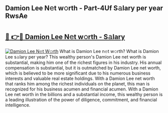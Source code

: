 ## Damion Lee N𝚎t w𝚘rth - Part-4Uf S𝚊lary per year RwsAe

# <h2><a href="http://gc2ib1.nevu.top/?p=Damion+Lee">🔗 👉🔴 Damion Lee N𝚎t w𝚘rth - S𝚊lary</a></h2>

[![Damion Lee N𝚎t W𝚘rth](https://i.imgur.com/Oavwk0R.jpeg)](http://gc2ib1.nevu.top/?p=Damion+Lee)
What is Damion Lee n𝚎t w𝚘rth? What is Damion Lee s𝚊lary per year?
This wealthy person's Damion Lee net worth is substantial, making him one of the richest figures in his industry. His annual compensation is substantial, but it is outmatched by Damion Lee net worth, which is believed to be more significant due to his numerous business interests and valuable real estate holdings. With a Damion Lee net worth that ranks him among the richest individuals on the planet, this man is recognized for his business acumen and financial acumen. With a Damion Lee net worth in the billions and a substantial income, this wealthy person is a leading illustration of the power of diligence, commitment, and financial intelligence.
